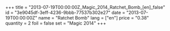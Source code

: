 +++
title = "2013-07-19T00:00:00Z_Magic_2014_Ratchet_Bomb_[en]_false"
id = "3e9045df-3eff-4236-9bbb-77537b302e27"
date = "2013-07-19T00:00:00Z"
name = "Ratchet Bomb"
lang = ["en"]
price = "0.38"
quantity = 2
foil = false
set = "Magic 2014"
+++
